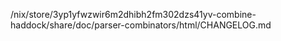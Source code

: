 /nix/store/3yp1yfwzwir6m2dhibh2fm302dzs41yv-combine-haddock/share/doc/parser-combinators/html/CHANGELOG.md